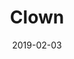 ---
title: Clown
date: '2019-02-03'
thumb_image: images/mar-4yo/4yo-mar-clown.jpg
thumb_image_alt: Clown
image: images/mar-4yo/4yo-mar-clown.jpg
image_alt: Clown
template: project
---	